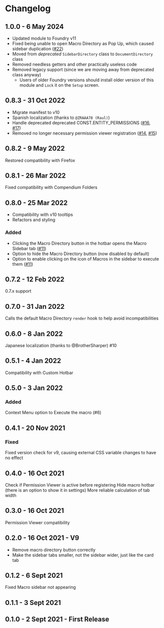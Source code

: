 # Changelog

## 1.0.0 - 6 May 2024
* Updated module to Foundry v11
* Fixed being unable to open Macro Directory as Pop Up, which caused sidebar duplication ([#22](https://github.com/arcanistzed/sidebar-macros/issues/22))
* Moved from _deprecated_ `SidebarDirectory` class to `DocumentDirectory` class
* Removed needless getters and other practically useless code
* Removed legacy support (since we are moving away from deprecated class anyway)
  * Users of older Foundry versions should install older version of this module and `Lock` it on the `Setup` screen. 

## 0.8.3 - 31 Oct 2022

* Migrate manifest to v10
* Spanish localization (thanks to `@ZRAAA78 (Raul)`)
* Handle deprecated deprecated CONST.ENTITY_PERMISSIONS ([#16](https://github.com/arcanistzed/sidebar-macros/issues/16), [#17](https://github.com/arcanistzed/sidebar-macros/issues/17))
* Removed no longer necessary permission viewer registration ([#14](https://github.com/arcanistzed/sidebar-macros/issues/14), [#15](https://github.com/arcanistzed/sidebar-macros/issues/15))

## 0.8.2 - 9 May 2022

Restored compatibility with Firefox

## 0.8.1 - 26 Mar 2022

Fixed compatibility with Compendium Folders

## 0.8.0 - 25 Mar 2022

* Compatibility with v10 tooltips
* Refactors and styling

### Added

* Clicking the Macro Directory button in the hotbar opens the Macro Sidebar tab ([#11](https://github.com/arcanistzed/sidebar-macros/issues/11))
* Option to hide the Macro Directory button (now disabled by default)
* Option to enable clicking on the icon of Macros in the sidebar to execute them ([#11](https://github.com/arcanistzed/sidebar-macros/issues/11))

## 0.7.2 - 12 Feb 2022

0.7.x support

## 0.7.0 - 31 Jan 2022

Calls the default Macro Directory `render` hook to help avoid incompatibilities

## 0.6.0 - 8 Jan 2022

Japanese localization (thanks to @BrotherSharper) #10

## 0.5.1 - 4 Jan 2022

Compatibility with Custom Hotbar

## 0.5.0 - 3 Jan 2022

### Added

Context Menu option to Execute the macro (#6)

## 0.4.1 - 20 Nov 2021

### Fixed

Fixed version check for v9, causing external CSS variable changes to have no effect

## 0.4.0 - 16 Oct 2021

Check if Permission Viewer is active before registering
Hide macro hotbar (there is an option to show it in settings)
More reliable calculation of tab width

## 0.3.0 - 16 Oct 2021

Permission Viewer compatibility

## 0.2.0 - 16 Oct 2021 - V9

- Remove macro directory button correctly
- Make the sidebar tabs smaller, not the sidebar wider, just like the card tab

## 0.1.2 - 6 Sept 2021

Fixed Macro sidebar not appearing

## 0.1.1 - 3 Sept 2021

## 0.1.0 - 2 Sept 2021 - First Release
